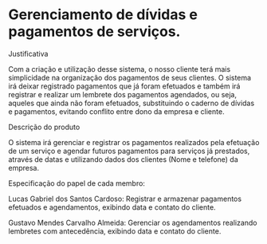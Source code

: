 # Gerenciamento de dívidas e pagamentos de serviços. 


Justificativa 

Com a criação e utilização desse sistema, o nosso cliente terá mais simplicidade na organização dos pagamentos de seus clientes. O sistema irá deixar registrado pagamentos que já foram efetuados e também irá registrar e realizar um lembrete dos pagamentos agendados, ou seja, aqueles que ainda não foram efetuados, substituindo o caderno de dívidas e pagamentos, evitando conflito entre dono da empresa e cliente. 

Descrição do produto 

O sistema irá gerenciar e registrar os pagamentos realizados pela efetuação de um serviço e agendar futuros pagamentos para serviços já prestados, através de datas e utilizando dados dos clientes (Nome e telefone) da empresa. 

Especificação do papel de cada membro: 

Lucas Gabriel dos Santos Cardoso: Registrar e armazenar pagamentos efetuados e agendamentos, exibindo data e contato do cliente. 

Gustavo Mendes Carvalho Almeida: Gerenciar os agendamentos realizando lembretes com antecedência, exibindo data e contato do cliente.
